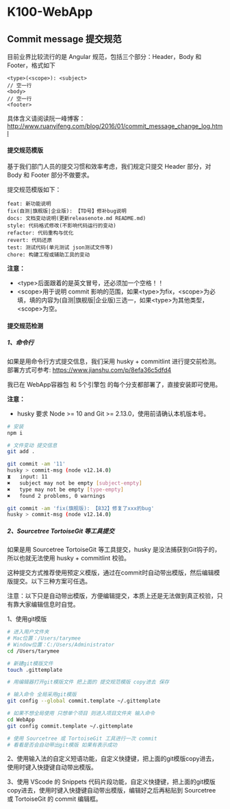 # K100-WebApp


## Commit message 提交规范
目前业界比较流行的是 Angular 规范，包括三个部分：Header，Body 和 Footer，格式如下
```
<type>(<scope>): <subject>
// 空一行
<body>
// 空一行
<footer>
```
具体含义请阅读阮一峰博客：http://www.ruanyifeng.com/blog/2016/01/commit_message_change_log.html


#### 提交规范模版
基于我们部门人员的提交习惯和效率考虑，我们规定只提交 Header 部分，对 Body 和 Footer 部分不做要求。

提交规范模版如下：
```
feat: 新功能说明
fix(自测|旗舰版|企业版): 【TD号】修补bug说明
docs: 文档变动说明(更新releasenote.md README.md)
style: 代码格式修改(不影响代码运行的变动)
refactor: 代码重构与优化
revert: 代码还原
test: 测试代码(单元测试 json测试文件等)
chore: 构建工程或辅助工具的变动
```
**注意：**
+ \<type\>后面跟着的是英文冒号，还必须加一个空格！！
+ \<scope\>用于说明 commit 影响的范围，如果\<type\>为fix，\<scope\>为必填，填的内容为(自测|旗舰版|企业版)三选一，如果\<type\>为其他类型，\<scope\>为空。


#### 提交规范检测
##### 1、命令行
如果是用命令行方式提交信息，我们采用 husky + commitlint 进行提交前检测。
部署方式可参考: https://www.jianshu.com/p/8efa36c5dfd4

我已在 WebApp容器包 和 5个引擎包 的每个分支都部署了，直接安装即可使用。

**注意：**
+ husky 要求 Node >= 10 and Git >= 2.13.0，使用前请确认本机版本号。

```sh
# 安装
npm i

# 文件变动 提交信息
git add .

git commit -am '11'
husky > commit-msg (node v12.14.0)
⧗   input: 11
✖   subject may not be empty [subject-empty]
✖   type may not be empty [type-empty]
✖   found 2 problems, 0 warnings

git commit -am 'fix(旗舰版): 【832】修复了xxx的bug'
husky > commit-msg (node v12.14.0)
```


##### 2、Sourcetree TortoiseGit 等工具提交
如果是用 Sourcetree TortoiseGit 等工具提交，husky 是没法捕获到Git钩子的，所以也就无法使用 husky + commitlint 校验。

这种提交方式推荐使用预定义模版，通过在commit时自动带出模版，然后编辑模版提交。以下三种方案可任选。

注意：以下只是自动带出模版，方便编辑提交，本质上还是无法做到真正校验，只有靠大家编辑信息时自觉。

1、使用git模版
```sh
# 进入用户文件夹
# Mac位置：/Users/tarymee
# Window位置：C:/Users/Administrator
cd /Users/tarymee

# 新建git模版文件
touch .gittemplate

# 用编辑器打开git模版文件 把上面的 提交规范模版 copy进去 保存

# 输入命令 全局采用git模版
git config --global commit.template ~/.gittemplate

# 如果不想全局使用 只想单个项目 则进入项目文件夹 输入命令
cd WebApp
git config commit.template ~/.gittemplate

# 使用 Sourcetree 或 TortoiseGit 工具进行一次 commit
# 看看是否会自动带出git模版 如果有表示成功
```

2、使用输入法的自定义短语功能，自定义快捷键，把上面的git模版copy进去，使用时键入快捷键自动带出模版。

3、使用 VScode 的 Snippets 代码片段功能，自定义快捷键，把上面的git模版copy进去，使用时键入快捷键自动带出模版，编辑好之后再粘贴到 Sourcetree 或 TortoiseGit 的 commit 编辑框。
